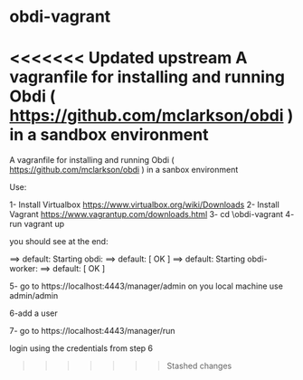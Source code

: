 # obdi-vagrant
<<<<<<< Updated upstream
A vagranfile for installing and running Obdi ( https://github.com/mclarkson/obdi ) in a sandbox environment
=======
A vagranfile for installing and running Obdi ( https://github.com/mclarkson/obdi ) in a sanbox environment

Use:

1- Install Virtualbox https://www.virtualbox.org/wiki/Downloads
2- Install Vagrant https://www.vagrantup.com/downloads.html
3- cd \obdi-vagrant
4- run vagrant up

you should see at the end:

==> default: Starting obdi:
==> default: [  OK  ]
==> default: Starting obdi-worker:
==> default: [  OK  ]


5- go to https://localhost:4443/manager/admin on you local machine 
use admin/admin

6-add a user

7- go to https://localhost:4443/manager/run

login using the credentials from step 6
>>>>>>> Stashed changes
